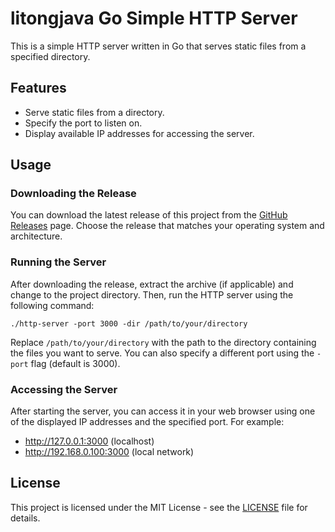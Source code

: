 # litongjava Go Simple HTTP Server

This is a simple HTTP server written in Go that serves static files from a specified directory.

## Features

- Serve static files from a directory.
- Specify the port to listen on.
- Display available IP addresses for accessing the server.

## Usage

### Downloading the Release

You can download the latest release of this project from the [GitHub Releases](https://github.com/litongjava/litongjava-go-simple-http-server/releases) page. Choose the release that matches your operating system and architecture.

### Running the Server

After downloading the release, extract the archive (if applicable) and change to the project directory. Then, run the HTTP server using the following command:

```shell
./http-server -port 3000 -dir /path/to/your/directory
```

Replace `/path/to/your/directory` with the path to the directory containing the files you want to serve. You can also specify a different port using the `-port` flag (default is 3000).

### Accessing the Server

After starting the server, you can access it in your web browser using one of the displayed IP addresses and the specified port. For example:

- http://127.0.0.1:3000 (localhost)
- http://192.168.0.100:3000 (local network)

## License

This project is licensed under the MIT License - see the [LICENSE](LICENSE) file for details.

